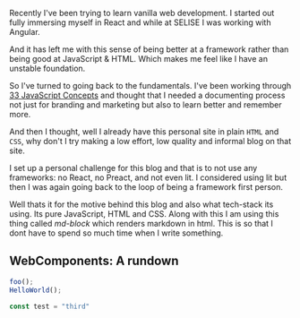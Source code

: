 Recently I've been trying to learn vanilla web development. I started out fully immersing myself in React and while at SELISE I was working with Angular.

And it has left me with this sense of being better at a framework rather than being good at JavaScript & HTML. Which makes me feel like I have an unstable foundation.

So I've turned to going back to the fundamentals. I've been working through [33 JavaScript Concepts](https://github.com/leonardomso/33-js-concepts) and thought that I needed a documenting process not just for branding and marketing but also to learn better and remember more.

And then I thought, well I already have this personal site in plain `HTML` and `CSS`, why don't I try making a low effort, low quality and informal blog on that site.

I set up a personal challenge for this blog and that is to not use any frameworks: no React, no Preact, and not even lit. I considered using lit but then I was again going back to the loop of being a framework first person.

Well thats it for the motive behind this blog and also what tech-stack its using. Its pure JavaScript, HTML and CSS. Along with this I am using this thing called *md-block* which renders markdown in html. This is so that I dont have to spend so much time when I write something.

## WebComponents: A rundown

```js
foo();
HelloWorld();

const test = "third"
```